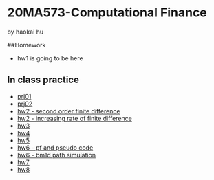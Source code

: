 # 20MA573-Computational Finance
by haokai hu

##Homework

- hw1 is going to be here

## In class practice
- [prj01](src/prj01.ipynb)
- [prj02](src/prj02.ipynb)
- [hw2 - second order finite difference](hw2/20fd2.ipynb)
- [hw2 - increasing rate of finite difference](hw2/HW2(2).ipynb)
- [hw3](hw3)
- [hw4](hw4)
- [hw5](hw5)
- [hw6 - pf and pseudo code](123.pdf)
- [hw6 - bm1d path simulation](hw6)
- [hw7](hw7)
- [hw8](hw8)
